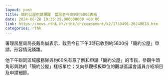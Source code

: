 ```yaml
---
layout: post
title: 簡約公屋申請踴躍　當局至今收到約5800表格
date: 2024-06-28 19:35:29.000000000 +08:00
link: https://news.rthk.hk/rthk/ch/component/k2/1759496-20240628.htm
categories: rthk
---
```


署理房屋局局長戴尚誠表示，截至今日下午3時已收到約5800份「簡約公屋」申請，形容情況踴躍。

他下午聯同區域服務隊與約60名有意了解和申請「簡約公屋」的市民，參觀牛頭角彩興路的「簡約公屋」樣板單位；又向參觀樣板單位的觀塘區議會議員介紹項目及申請細節。
